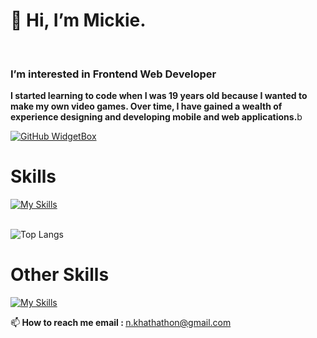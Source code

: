<h1>👋 Hi, I’m Mickie.</h1>
<br>
<h3>I’m interested in Frontend Web Developer</h3>
<p><b>I started learning to code when I was 19 years old because I wanted to make my own video games. Over time, I have gained a wealth of experience designing and developing mobile and web applications.</b>b</p>


[![GitHub WidgetBox](https://github-widgetbox.vercel.app/api/profile?username=MickieProjects&data=followers,repositories,stars,commits&theme=nautilus)](https://github.com/Jurredr/github-widgetbox)

<h1>Skills</h1>

[![My Skills](https://skillicons.dev/icons?i=html,css,js,bootstrap,tailwind,git,github)](https://skillicons.dev)
<br>
<br>

![Top Langs](https://github-readme-stats.vercel.app/api/top-langs/?username=MickieProjects&langs_count=8)
<br>

<h1>Other Skills</h1>

[![My Skills](https://skillicons.dev/icons?i=figma,ps,ai,pr,ae,blender)](https://skillicons.dev)

📫<b> How to reach me email : </b> n.khathathon@gmail.com
